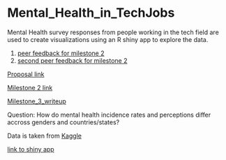 # Mental_Health_in_TechJobs
Mental Health survey responses from people working in the tech field are used to create visualizations using an R shiny app to explore the data.

1) [peer feedback for milestone 2](https://github.com/UBC-MDS/us-police-shootings-analysis/issues/10)
2) [second peer feedback for milestone 2](https://github.com/UBC-MDS/americas-safest-cities/issues/9)

[Proposal link](https://github.com/UBC-MDS/Mental_Health_in_TechJobs/blob/master/Proposal.md)  
  
[Milestone 2 link](https://github.com/UBC-MDS/Mental_Health_in_TechJobs/blob/master/Milestone_2.md)

[Milestone_3_writeup](https://github.com/UBC-MDS/Mental_Health_in_TechJobs/blob/master/Milestone_3)

Question: How do mental health incidence rates and perceptions differ accross genders and countries/states?

Data is taken from [Kaggle](https://www.kaggle.com/osmi/mental-health-in-tech-survey)

[link to shiny app](https://mikeymice.shinyapps.io/mentalhealth/)

